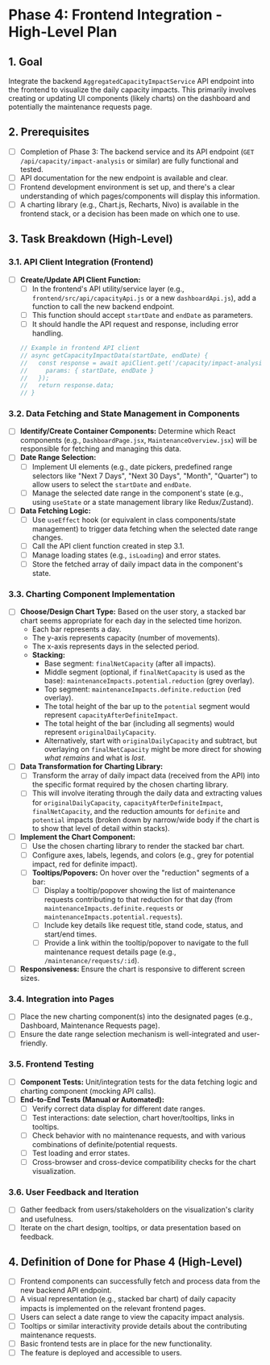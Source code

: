 # Phase 4: Frontend Integration - High-Level Plan

## 1. Goal

Integrate the backend `AggregatedCapacityImpactService` API endpoint into the frontend to visualize the daily capacity impacts. This primarily involves creating or updating UI components (likely charts) on the dashboard and potentially the maintenance requests page.

## 2. Prerequisites

- [ ] Completion of Phase 3: The backend service and its API endpoint (`GET /api/capacity/impact-analysis` or similar) are fully functional and tested.
- [ ] API documentation for the new endpoint is available and clear.
- [ ] Frontend development environment is set up, and there's a clear understanding of which pages/components will display this information.
- [ ] A charting library (e.g., Chart.js, Recharts, Nivo) is available in the frontend stack, or a decision has been made on which one to use.

## 3. Task Breakdown (High-Level)

### 3.1. API Client Integration (Frontend)

- [ ] **Create/Update API Client Function:**
    - [ ] In the frontend's API utility/service layer (e.g., `frontend/src/api/capacityApi.js` or a new `dashboardApi.js`), add a function to call the new backend endpoint.
    - [ ] This function should accept `startDate` and `endDate` as parameters.
    - [ ] It should handle the API request and response, including error handling.
    ```javascript
    // Example in frontend API client
    // async getCapacityImpactData(startDate, endDate) {
    //   const response = await apiClient.get('/capacity/impact-analysis', {
    //     params: { startDate, endDate }
    //   });
    //   return response.data; 
    // }
    ```

### 3.2. Data Fetching and State Management in Components

- [ ] **Identify/Create Container Components:** Determine which React components (e.g., `DashboardPage.jsx`, `MaintenanceOverview.jsx`) will be responsible for fetching and managing this data.
- [ ] **Date Range Selection:**
    - [ ] Implement UI elements (e.g., date pickers, predefined range selectors like "Next 7 Days", "Next 30 Days", "Month", "Quarter") to allow users to select the `startDate` and `endDate`.
    - [ ] Manage the selected date range in the component's state (e.g., using `useState` or a state management library like Redux/Zustand).
- [ ] **Data Fetching Logic:**
    - [ ] Use `useEffect` hook (or equivalent in class components/state management) to trigger data fetching when the selected date range changes.
    - [ ] Call the API client function created in step 3.1.
    - [ ] Manage loading states (e.g., `isLoading`) and error states.
    - [ ] Store the fetched array of daily impact data in the component's state.

### 3.3. Charting Component Implementation

- [ ] **Choose/Design Chart Type:** Based on the user story, a stacked bar chart seems appropriate for each day in the selected time horizon.
    *   Each bar represents a day.
    *   The y-axis represents capacity (number of movements).
    *   The x-axis represents days in the selected period.
    *   **Stacking:**
        *   Base segment: `finalNetCapacity` (after all impacts).
        *   Middle segment (optional, if `finalNetCapacity` is used as the base): `maintenanceImpacts.potential.reduction` (grey overlay).
        *   Top segment: `maintenanceImpacts.definite.reduction` (red overlay).
        *   The total height of the bar up to the `potential` segment would represent `capacityAfterDefiniteImpact`.
        *   The total height of the bar (including all segments) would represent `originalDailyCapacity`.
        *   Alternatively, start with `originalDailyCapacity` and subtract, but overlaying on `finalNetCapacity` might be more direct for showing *what remains* and what is *lost*.
- [ ] **Data Transformation for Charting Library:**
    - [ ] Transform the array of daily impact data (received from the API) into the specific format required by the chosen charting library.
    - [ ] This will involve iterating through the daily data and extracting values for `originalDailyCapacity`, `capacityAfterDefiniteImpact`, `finalNetCapacity`, and the reduction amounts for `definite` and `potential` impacts (broken down by narrow/wide body if the chart is to show that level of detail within stacks).
- [ ] **Implement the Chart Component:**
    - [ ] Use the chosen charting library to render the stacked bar chart.
    - [ ] Configure axes, labels, legends, and colors (e.g., grey for potential impact, red for definite impact).
    - [ ] **Tooltips/Popovers:** On hover over the "reduction" segments of a bar:
        - [ ] Display a tooltip/popover showing the list of maintenance requests contributing to that reduction for that day (from `maintenanceImpacts.definite.requests` or `maintenanceImpacts.potential.requests`).
        - [ ] Include key details like request title, stand code, status, and start/end times.
        - [ ] Provide a link within the tooltip/popover to navigate to the full maintenance request details page (e.g., `/maintenance/requests/:id`).
- [ ] **Responsiveness:** Ensure the chart is responsive to different screen sizes.

### 3.4. Integration into Pages

- [ ] Place the new charting component(s) into the designated pages (e.g., Dashboard, Maintenance Requests page).
- [ ] Ensure the date range selection mechanism is well-integrated and user-friendly.

### 3.5. Frontend Testing

- [ ] **Component Tests:** Unit/integration tests for the data fetching logic and charting component (mocking API calls).
- [ ] **End-to-End Tests (Manual or Automated):**
    - [ ] Verify correct data display for different date ranges.
    - [ ] Test interactions: date selection, chart hover/tooltips, links in tooltips.
    - [ ] Check behavior with no maintenance requests, and with various combinations of definite/potential requests.
    - [ ] Test loading and error states.
    - [ ] Cross-browser and cross-device compatibility checks for the chart visualization.

### 3.6. User Feedback and Iteration

- [ ] Gather feedback from users/stakeholders on the visualization's clarity and usefulness.
- [ ] Iterate on the chart design, tooltips, or data presentation based on feedback.

## 4. Definition of Done for Phase 4 (High-Level)

- [ ] Frontend components can successfully fetch and process data from the new backend API endpoint.
- [ ] A visual representation (e.g., stacked bar chart) of daily capacity impacts is implemented on the relevant frontend pages.
- [ ] Users can select a date range to view the capacity impact analysis.
- [ ] Tooltips or similar interactivity provide details about the contributing maintenance requests.
- [ ] Basic frontend tests are in place for the new functionality.
- [ ] The feature is deployed and accessible to users. 